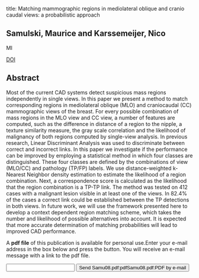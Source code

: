 title: Matching mammographic regions in mediolateral oblique and cranio caudal views: a probabilistic approach

## Samulski, Maurice and Karssemeijer, Nico
MI

<a href="https://doi.org/10.1117/12.769792">DOI</a>

## Abstract
Most of the current CAD systems detect suspicious mass regions independently in single views. In this paper we present a method to match corresponding regions in mediolateral oblique (MLO) and craniocaudal (CC) mammographic views of the breast. For every possible combination of mass regions in the MLO view and CC view, a number of features are computed, such as the difference in distance of a region to the nipple, a texture similarity measure, the gray scale correlation and the likelihood of malignancy of both regions computed by single-view analysis. In previous research, Linear Discriminant Analysis was used to discriminate between correct and incorrect links. In this paper we investigate if the performance can be improved by employing a statistical method in which four classes are distinguished. These four classes are defined by the combinations of view (MLO/CC) and pathology (TP/FP) labels. We use distance-weighted k-Nearest Neighbor density estimation to estimate the likelihood of a region combination. Next, a correspondence score is calculated as the likelihood that the region combination is a TP-TP link. The method was tested on 412 cases with a malignant lesion visible in at least one of the views. In 82.4% of the cases a correct link could be established between the TP detections in both views. In future work, we will use the framework presented here to develop a context dependent region matching scheme, which takes the number and likelihood of possible alternatives into account. It is expected that more accurate determination of matching probabilities will lead to improved CAD performance.

A <b>pdf file</b> of this publication is available for personal use.Enter your e-mail address in the box below and press the button. You will receive an e-mail message with a link to the pdf file.
<form action="sender.php">  <input type="text" name="email">  <input type="submit" value="Send Samu08.pdf:pdfSamu08.pdf:PDF by e-mail"></form>